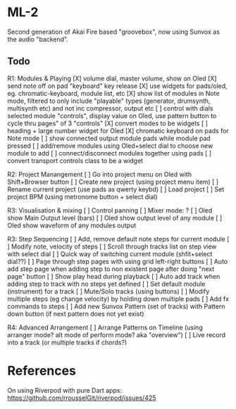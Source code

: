 # ML-2

Second generation of Akai Fire based "groovebox", now using Sunvox as the audio "backend".


## Todo

R1: Modules & Playing
[X] volume dial, master volume, show on Oled
[X] send note off on pad "keyboard" key release
[X] use widgets for pads/oled, eg. chromatic-keyboard, module list, etc
[X] show list of modules in Note mode, filtered to only include "playable" types (generator, drumsynth, multisynth etc) and not inc compressor, output etc
[ ] control with dials selected module "controls", display value on Oled, use pattern button to cycle thru pages" of 3 "controls"
[X] convert modes to be widgets
[ ] heading + large number widget for Oled
[X] chromatic keyboard on pads for Note mode
[ ] show connected output module pads while module pad pressed
[ ] add/remove modules using Oled+select dial to choose new module to add
[ ] connect/disconnect modules together using pads
[ ] convert transport controls class to be a widget

R2: Project Manangement
[ ] Go into project menu on Oled with Shift+Browser button
[ ] Create new project (using project menu item)
[ ] Rename current project (use pads as qwerty keybd)
[ ] Load project
[ ] Set project BPM (using metronome button + select dial)

R3: Visualisation & mixing
[ ] Control panning
[ ] Mixer mode: ?
[ ] Oled show Main Output level (bars) 
[ ] Oled show output level of any module
[ ] Oled show waveform of any modules output

R3: Step Sequencing
[ ] Add, remove default note steps for current module
[ ] Modify note, velocity of steps
[ ] Scroll through tracks list on step view with select dial
[ ] Quick way of switching current module (shfit+select dial??)
[ ] Page through step pages with using grid left-right buttons
[ ] Auto add step page when adding step to non existent page after doing "next page" button
[ ] Show play head during playback
[ ] Auto add track when adding step to track with no steps yet defined
[ ] Set default module (instrument) for a track
[ ] Mute/Solo tracks (using buttons)
[ ] Modify multiple steps (eg change velocity) by holding down multiple pads
[ ] Add fx commands to steps
[ ] Add new Sunvox Pattern (set of tracks) with Pattern down button (if next pattern does not yet exist)


R4: Advanced Arrangement
[ ] Arrange Patterns on Timeline (using arranger mode? alt mode of perform mode? aka "overview")
[ ] Live record into a track (or multiple tracks if chords?)



# References 

On using Riverpod with pure Dart apps: https://github.com/rrousselGit/riverpod/issues/425
